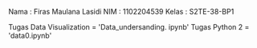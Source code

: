 Nama  : Firas Maulana Lasidi
NIM   : 1102204539
Kelas : S2TE-38-BP1

Tugas Data Visualization = 'Data_undersanding. ipynb'
Tugas Python 2 = 'data0.ipynb'
